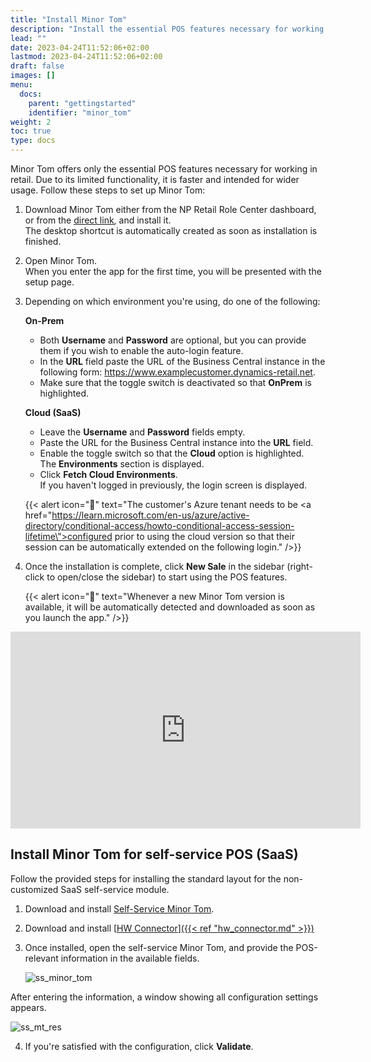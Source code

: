 ```yaml
---
title: "Install Minor Tom"
description: "Install the essential POS features necessary for working in retail."
lead: ""
date: 2023-04-24T11:52:06+02:00
lastmod: 2023-04-24T11:52:06+02:00
draft: false
images: []
menu:
  docs:
    parent: "gettingstarted"
    identifier: "minor_tom"
weight: 2
toc: true
type: docs
---
```


Minor Tom offers only the essential POS features necessary for working in retail. Due to its limited functionality, it is faster and intended for wider usage. Follow these steps to set up Minor Tom:

1. Download Minor Tom either from the NP Retail Role Center dashboard, or from the [<ins>direct link<ins>](https://npminortom.blob.core.windows.net/prod/Setup.exe), and install it.     
   The desktop shortcut is automatically created as soon as installation is finished.
2. Open Minor Tom.    
   When you enter the app for the first time, you will be presented with the setup page. 
3. Depending on which environment you're using, do one of the following:
   
   **On-Prem**

   - Both **Username** and **Password** are optional, but you can provide them if you wish to enable the auto-login feature. 
   - In the **URL** field paste the URL of the Business Central instance in the following form: https://www.examplecustomer.dynamics-retail.net.
   - Make sure that the toggle switch is deactivated so that **OnPrem** is highlighted. 

   **Cloud (SaaS)**

   - Leave the **Username** and **Password** fields empty. 
   - Paste the URL for the Business Central instance into the **URL** field.
   - Enable the toggle switch so that the **Cloud** option is highlighted.     
     The **Environments** section is displayed.
   - Click **Fetch Cloud Environments**.    
     If you haven't logged in previously, the login screen is displayed.
  

   {{< alert icon="📝" text="The customer's Azure tenant needs to be <a href=\"https://learn.microsoft.com/en-us/azure/active-directory/conditional-access/howto-conditional-access-session-lifetime\">configured</a> prior to using the cloud version so that their session can be automatically extended on the following login." />}}

4. Once the installation is complete, click **New Sale** in the sidebar (right-click to open/close the sidebar) to start using the POS features.

   {{< alert icon="📝" text="Whenever a new Minor Tom version is available, it will be automatically detected and downloaded as soon as you launch the app." />}}


<iframe width="560" height="315" src="https://www.youtube.com/embed/oJW4ECnU10g?si=lGmZNIGzERzcELj-" title="YouTube video player" frameborder="0" allow="accelerometer; autoplay; clipboard-write; encrypted-media; gyroscope; picture-in-picture; web-share" allowfullscreen></iframe>

## Install Minor Tom for self-service POS (SaaS)

Follow the provided steps for installing the standard layout for the non-customized SaaS self-service module. 

1. Download and install [<ins>Self-Service Minor Tom<ins>](https://npminortomselfservice.blob.core.windows.net/prod/Setup.exe).
2. Download and install [<ins>HW Connector<ins>]({{< ref "hw_connector.md" >}})
3. Once installed, open the self-service Minor Tom, and provide the POS-relevant information in the available fields.       

   ![ss_minor_tom](ss_minor_tom.png)      

  After entering the information, a window showing all configuration settings appears. 

  ![ss_mt_res](ss_mt_res.png)

4. If you're satisfied with the configuration, click **Validate**.